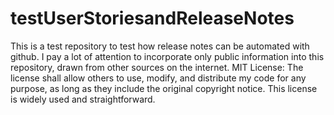# testUserStoriesandReleaseNotes
This is a test repository to test how release notes can be automated with github.
I pay a lot of attention to incorporate only public information into this repository, drawn from other sources on the internet.
MIT License: The license shall allow others to use, modify, and distribute my code for any purpose, as long as they include the original copyright notice. This license is widely used and straightforward.
